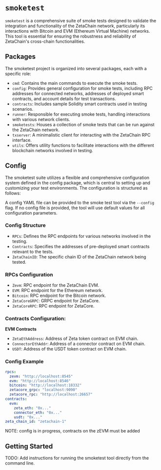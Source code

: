 # `smoketest`

`smoketest` is a comprehensive suite of smoke tests designed to validate the integration and functionality of the ZetaChain network, particularly its interactions with Bitcoin and EVM (Ethereum Virtual Machine) networks. This tool is essential for ensuring the robustness and reliability of ZetaChain's cross-chain functionalities.

## Packages
The smoketest project is organized into several packages, each with a specific role:

- `cmd`: Contains the main commands to execute the smoke tests.
- `config`: Provides general configuration for smoke tests, including RPC addresses for connected networks, addresses of deployed smart contracts, and account details for test transactions.
- `contracts`: Includes sample Solidity smart contracts used in testing scenarios.
- `runner`: Responsible for executing smoke tests, handling interactions with various network clients.
- `smoketests`: Houses a collection of smoke tests that can be run against the ZetaChain network.
- `txserver`: A minimalistic client for interacting with the ZetaChain RPC interface.
- `utils`: Offers utility functions to facilitate interactions with the different blockchain networks involved in testing.

## Config

The smoketest suite utilizes a flexible and comprehensive configuration system defined in the config package, which is central to setting up and customizing your test environments. The configuration is structured as follows:

A config YAML file can be provided to the smoke test tool via the `--config` flag. If no config file is provided, the tool will use default values for all configuration parameters.

### Config Structure
- `RPCs`: Defines the RPC endpoints for various networks involved in the testing.
- `Contracts`: Specifies the addresses of pre-deployed smart contracts relevant to the tests.
- `ZetaChainID`: The specific chain ID of the ZetaChain network being tested.

### RPCs Configuration

- `Zevm`: RPC endpoint for the ZetaChain EVM.
- `EVM`: RPC endpoint for the Ethereum network.
- `Bitcoin`: RPC endpoint for the Bitcoin network.
- `ZetaCoreGRPC`: GRPC endpoint for ZetaCore.
- `ZetaCoreRPC`: RPC endpoint for ZetaCore.

### Contracts Configuration:

**EVM Contracts**
- `ZetaEthAddress`: Address of Zeta token contract on EVM chain.
- `ConnectorEthAddr`: Address of a connector contract on EVM chain.
- `USDT`: Address of the USDT token contract on EVM chain.

### Config Example

```yaml
rpcs:
  zevm: "http://localhost:8545"
  evm: "http://localhost:8546"
  bitcoin: "http://localhost:18332"
  zetacore_grpc: "localhost:9090"
  zetacore_rpc: "http://localhost:26657"
contracts:
  evm:
    zeta_eth: "0x..."
    connector_eth: "0x..."
    usdt: "0x..."
zeta_chain_id: "zetachain-1"
```

NOTE: config is in progress, contracts on the zEVM must be added

## Getting Started

TODO: Add instructions for running the smoketest tool directly from the command line.